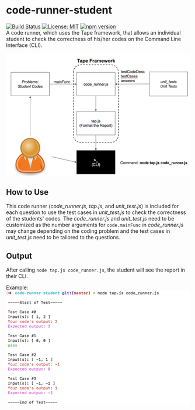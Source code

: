 # code-runner-student 
[![Build Status](https://travis-ci.org/The-Last-Mile-JS/code-runner-student.svg?branch=master)](https://travis-ci.org/The-Last-Mile-JS/code-runner-student) [![License: MIT](https://img.shields.io/badge/License-MIT-yellow.svg)](https://opensource.org/licenses/MIT) [![npm version](https://badge.fury.io/js/npm.svg)](https://badge.fury.io/js/npm)<br>
A code runner, which uses the Tape framework, that allows an individual student to check the correctness of his/her codes on the Command Line Interface (CLI). 

![System](https://github.com/The-Last-Mile-JS/code-runner-student/blob/master/overall_view.png)

## How to Use
This code runner (*code_runner.js*, *tap.js*, and *unit_test.js*) is included for each question to use the test cases in *unit_test.js* to check the correctness of the students' codes. The *code_runner.js* and *unit_test.js* need to be customized as the number arguments for `code.mainFunc` in *code_runner.js* may change depending on the coding problem and the test cases in *unit_test.js* need to be tailored to the questions.

## Output

After calling `node tap.js code_runner.js`, the student will see the report in their CLI.

Example:
![System](https://github.com/The-Last-Mile-JS/code-runner-student/blob/master/Output.png)
